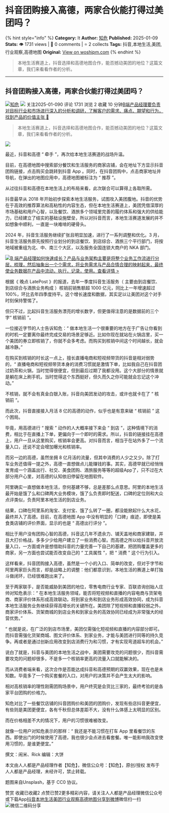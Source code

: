# 抖音团购接入高德，两家合伙能打得过美团吗？
{% hint style="info" %}
**Category:** It
**Author:** [知危](https://www.woshipm.com/u/1506922)
**Published:** 2025-01-09  
**Stats:** 👁️ 1731 views | 💬 0 comments | ⭐ 2 collects
**Tags:** 抖音,本地生活,美团,行业观察,高德地图
**Original:** [View on woshipm.com](https://www.woshipm.com/it/6168820.html)
{% endhint %}
> 本地生活赛道上，抖音选择和高德地图合作，能否撼动美团的地位？这篇文章，我们来看看作者的分析。

---

## 抖音团购接入高德，两家合伙能打得过美团吗？

[![](https://static.woshipm.com/view/woshipm_api_def_20230322155724_8995.jpg?imageView2/1/w/72/h/72/q/100)](https://www.woshipm.com/u/1506922)[知危](https://www.woshipm.com/u/1506922) ![](https://static.woshipm.com/tag/1122_1@2x.png) 关注2025-01-090 评论 1731 浏览 2 收藏 10 分钟[B端产品经理要负责对目标行业和市场进行深入的分析和调研，了解客户的需求、痛点、期望和行为，找到产品的价值主张 🔗](https://ke.qidianla.com/courses/bcpm)

> 本地生活赛道上，抖音选择和高德地图合作，能否撼动美团的地位？这篇文章，我们来看看作者的分析。

![](https://image.woshipm.com/2024/12/11/081c37fe-b793-11ef-8267-00163e1bca14.png)

最近，抖音和高德 “ 牵手 ”，再次给本地生活赛道的战场升温。

目前，在高德地图中搜索部分餐饮和生活服务的商家店铺，会在地址下方显示抖音团购链接，点击购买会跳转到抖音 App 。同时，在抖音团购中，点击商家地址并导航，在弹出的地图应用中，高德地图被标注为 “ 推荐 ”。

从过往抖音和高德在本地生活上的布局来看，此次联合可以算得上各取所需。

抖音最早从 2018 年开始初步探索本地生活服务，试图攻入美团腹地。抖音的优势在于高效的推荐算法和高粘性的内容生态，但在本地生活赛道上，美团凭借深厚的市场基础和用户心智，以及餐饮、酒旅多个领域里完善的履约体系和强大的供给能力，已经建立了结实的基础设施壁垒，所以对抖音而言，本地生活赛道发展的并不如想象中顺利，一直是一块难啃的硬骨头。

2024 年，抖音生活服务继续扩张且明显加速，进行了一系列调整和优化。3 月，抖音生活服务原先按照行业划分的到店餐饮、到店综合、酒旅三个平行部门，将按地域被重组为北、中、南三个大区，以及服务全国连锁大商户的 NKA 部门。

[![](https://image.woshipm.com/2023/08/02/a53a469e-30e3-11ee-88e7-00163e0b5ff3.png)B 端产品经理如何快速成长？产品与业务架构主要是将整个业务工作流进行分层，梳理，然后抽象出一个个需求，将业务需求与产品合情合理的映射起来，最终使业务数据在产品中流动，执行，记录，使用。查看详情 >](https://ke.qidianla.com/courses/bcpm)

根据《 晚点 LatePost 》的报道，去年一季度抖音生活服务（ 主要由到店餐饮、到店综合与酒旅业务构成 ）核销前销售额超 1000 亿元，同比上一年增速超过 100%，环比去年四季度持平。这个增长速度和数据，其实足以让美团对这个对手时刻保持警惕了。

但只不过，比起抖音生活服务漂亮的增长数字，但更值得注意的是数据前的三个字“ 核销前 ”。

一位接近字节的人士告诉知危：“ 做本地生活一个很重要的地方在于广告让你看到的时机一定要离你最终完成交易的场景足够近。比如你现在就站在火锅店里，买一个美团的券立即核销了，你就不会多考虑。而购买到核销中间这个时间越长，就会越冷静。”

在购买到核销的时长这一点上，擅长直播电商和短视频带货的抖音是相对弱势的，“ 直播电商和短视频带货本身的消费习惯就是激情下单，比如我自己在抖音团过奶茶和火锅，当时觉得很便宜，但到最后过期了我都没用。这个大部分的情景就是躺在床上刷手机，当时觉得这个东西挺好，但久而久之你可能就会忘记这个冲动。”

不核销，就不会有真金白银入账，抖音向美团发动的攻击，或许也就卡在了 “ 核销前 ”。

而此次，抖音直接接入月活 8 亿的高德的动作，似乎也是有意来破 “ 核销前 ” 这个困局。

毕竟，用高德进行 “ 搜索 ” 动作的人大概率接下来会 “ 到店 ”，这种情境下的消费，相比于在直播上下单，更偏向于一个即时的需求。所以，抖音的链接挂在高德上，用户一旦从这里购买，核销率会更高。对抖音而言，相当于在站外多了一个流量入口，还说不定会增加曝光和核销率。

而另一边的高德，虽然坐拥 8 亿月活的流量，但其中消费的人少之又少。除了打车业务还值得一提之外，高德一直想做点儿能赚钱的事。其实，高德早就已经悄悄发育成一个涵盖出行、社交、美食团购、酒旅服务等等的超级App了，只不过在大部分用户心里，对高德的认知依旧停留在地图软件。

阿里确实一直想做本地生活，奈何基建不够，总是差那么点意思。阿里的本地生活最开始是饿了么和口碑两大业务模块，饿了么负责即时配送，口碑的定位则和大众点评类似，负责阿里本地生活的到店业务。

结果，口碑在阿里系的淘宝、支付宝、饿了么转了一圈，都没能掀起什么大水花，最终并入了高德。目前，在高德地图 App 中没有明显的「口碑」痕迹，即使是美食类店铺的评价界面，显示的也是 “ 高德出行评分 ”。

相比于用户没有团购心智的高德，抖音这几年不遗余力、铺天盖地和商家建联，并且大打价格战，多多少少给用户建立了一些消费心智。而高德之所以给抖音开放流量入口，一方面或许是想借助抖音的力量完善一下自己的基建，把团购覆盖更多的商家，另一方面也尝试能否改变自己的 “ 工具属性 ”，把 “ 消费 ” 这个行为引入。

这样看来，抖音团购接入高德，虽然是一个小的入口、简单的改变，但对于字节和阿里两家巨头而言，却是战略上的调整：他们都意识到，本地生活的赛道上单打独斗做闭环，已经很难跑出来了。

至于两家联手，是否能威胁到美团的地位，零售电商行业专家、百联咨询创始人庄帅对知危表示：“ 在本地生活服务领域，能否将短视频和直播的内容电商与货架电商、商家评价体系形成高效联动，将到家业务和到店业务形成高效协同，成为抖音本地生活服务业务继续获得高增长的关键所在。美团除了短视频和直播较弱之外，商家评价体系、货架商城的到店业务和到家业务的高效协同已经成为非常强大的经营优势。”

“ 也就是说，在广泛的到店市场里，美团仅需强化短视频和直播的内容部分即可。而抖音需强化货架商城、图文评价体系、到家业务，才能与美团进行同等的持久竞争。再或者是通过创新应用改变到店消费行为和习惯，才有实现弯道超车的机会。”

说白了就是，抖音与美团的本地生活之战中，美团需要攻克的问题很少，而抖音需要攻克的问题却很多，不是多一个核销率更高的流量入口就能解决的。

而从消费者端来看，这次合作是否能达成抖音和高德预期的双赢效果，现在也是未知数。毕竟多了一个购买套餐的入口，对用户的决策并不会产生太大的影响。

相对高核销率的理性刚需团购场景中，用户终究是会货比三家的，最终考验的是各家平台团购的价格力。

知危对比了一些餐饮店铺的抖音团购价和美团的团购价，发现有些店抖音更便宜，有些则是美团更便宜，各有千秋但总体差距不大，没有什么体感上太明显的区别。

而在价格相差不大的情况下，用户的习惯很难被改变。

就像一位用户对知危表示的那样：“ 我还是不能习惯在打车 App 里看餐饮的东西。即使出门的时候使用了高德，我也很少会点进去看套餐。唯一能影响我改变使用习惯的，是谁更便宜。”

撰文：闹米、Rick 编辑：大饼

本文由人人都是产品经理作者【知危】，微信公众号：【知危】，原创/授权 发布于人人都是产品经理，未经许可，禁止转载。

题图来自Unsplash，基于 CC0 协议。

赞赏 收藏已收藏2 点赞已赞2更多精彩内容，请关注人人都是产品经理微信公众号或下载App[抖音](https://www.woshipm.com/tag/%e6%8a%96%e9%9f%b3)[本地生活](https://www.woshipm.com/tag/%e6%9c%ac%e5%9c%b0%e7%94%9f%e6%b4%bb)[美团](https://www.woshipm.com/tag/%e7%be%8e%e5%9b%a2)[行业观察](https://www.woshipm.com/tag/%e8%a1%8c%e4%b8%9a%e8%a7%82%e5%af%9f)[高德地图](https://www.woshipm.com/tag/%e9%ab%98%e5%be%b7%e5%9c%b0%e5%9b%be)[分享到微博](https://service.weibo.com/share/share.php?appkey=2775287854&title=抖音团购接入高德，两家合伙能打得过美团吗？&url=https://www.woshipm.com/it/6168820.html&pic=https://image.woshipm.com/2024/12/11/081c37fe-b793-11ef-8267-00163e1bca14.png)微信扫一扫![微信二维码](https://api.pwmqr.com/qrcode/create/?url=https://www.woshipm.com/it/6168820.html)分享